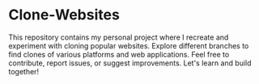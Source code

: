 # Clone-Websites
 This repository contains my personal project where I recreate and experiment with cloning popular websites. Explore different branches to find clones of various platforms and web applications. Feel free to contribute, report issues, or suggest improvements. Let's learn and build together!
